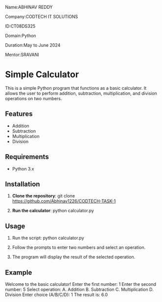 Name:ABHINAV REDDY

Company:CODTECH IT SOLUTIONS

ID:CT08DS325

Domain:Python

Duration:May to June 2024

Mentor:SRAVANI 


# Simple Calculator

This is a simple Python program that functions as a basic calculator. It allows the user to perform addition, subtraction, multiplication, and division operations on two numbers.

## Features

- Addition
- Subtraction
- Multiplication
- Division

## Requirements

- Python 3.x
  
## Installation

1. **Clone the repository**:
     git clone <https://github.com/Abhinav1226/CODTECH-TASK-1>

2. **Run the calculator**:
     python calculator.py

## Usage

1. Run the script:
    python calculator.py

2. Follow the prompts to enter two numbers and select an operation.

3. The program will display the result of the selected operation.

## Example
Welcome to the basic calculator!
Enter the first number: 1
Enter the second number: 5
Select operation:
A. Addition
B. Subtraction
C. Multiplication
D. Division
Enter choice (A/B/C/D): 1
The result is: 6.0



